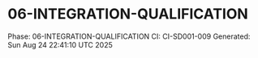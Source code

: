# 06-INTEGRATION-QUALIFICATION
Phase: 06-INTEGRATION-QUALIFICATION
CI: CI-SD001-009
Generated: Sun Aug 24 22:41:10 UTC 2025

